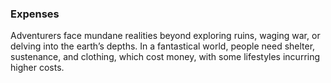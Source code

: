 ### Expenses

Adventurers face mundane realities beyond exploring ruins, waging war, or delving into the earth’s depths.
In a fantastical world, people need shelter, sustenance, and clothing, which cost money, with some lifestyles incurring higher costs.
